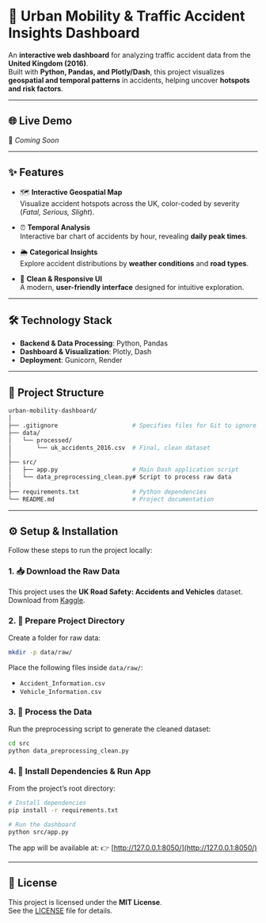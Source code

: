 # 🚦 Urban Mobility & Traffic Accident Insights Dashboard

An **interactive web dashboard** for analyzing traffic accident data from the **United Kingdom (2016)**.  
Built with **Python, Pandas, and Plotly/Dash**, this project visualizes **geospatial and temporal patterns** in accidents, helping uncover **hotspots and risk factors**.

---

## 🌐 Live Demo
🔗 *Coming Soon*

---

## ✨ Features
- 🗺️ **Interactive Geospatial Map**  
  Visualize accident hotspots across the UK, color-coded by severity (*Fatal, Serious, Slight*).

- ⏰ **Temporal Analysis**  
  Interactive bar chart of accidents by hour, revealing **daily peak times**.

- 🌦️ **Categorical Insights**  
  Explore accident distributions by **weather conditions** and **road types**.

- 🎨 **Clean & Responsive UI**  
  A modern, **user-friendly interface** designed for intuitive exploration.

---

## 🛠 Technology Stack
- **Backend & Data Processing**: Python, Pandas  
- **Dashboard & Visualization**: Plotly, Dash  
- **Deployment**: Gunicorn, Render  

---

## 📂 Project Structure
```bash
urban-mobility-dashboard/
│
├── .gitignore                     # Specifies files for Git to ignore
├── data/
│   └── processed/
│       └── uk_accidents_2016.csv  # Final, clean dataset
│
├── src/
│   ├── app.py                     # Main Dash application script
│   └── data_preprocessing_clean.py# Script to process raw data
│
├── requirements.txt               # Python dependencies
└── README.md                      # Project documentation
```

---

## ⚙️ Setup & Installation

Follow these steps to run the project locally:

### 1. 📥 Download the Raw Data
This project uses the **UK Road Safety: Accidents and Vehicles** dataset.  
Download from [Kaggle](https://www.kaggle.com/datasets).

### 2. 📂 Prepare Project Directory
Create a folder for raw data:
```bash
mkdir -p data/raw/
```
Place the following files inside `data/raw/`:
- `Accident_Information.csv`
- `Vehicle_Information.csv`

### 3. 🧹 Process the Data
Run the preprocessing script to generate the cleaned dataset:
```bash
cd src
python data_preprocessing_clean.py
```

### 4. 🚀 Install Dependencies & Run App
From the project’s root directory:
```bash
# Install dependencies
pip install -r requirements.txt

# Run the dashboard
python src/app.py
```
The app will be available at: 👉 [http://127.0.0.1:8050/](http://127.0.0.1:8050/)

---

## 📜 License
This project is licensed under the **MIT License**.  
See the [LICENSE](LICENSE) file for details.
